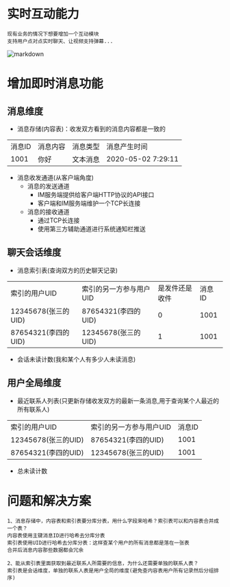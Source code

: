 # 实时互动能力
```
现有业务的情况下想要增加一个互动模块
支持用户点对点实时聊天、让视频支持弹幕...
```
![markdown](https://github.com/youngperson/reading/blob/master/%E5%8D%B3%E6%97%B6%E6%B6%88%E6%81%AF%E6%8A%80%E6%9C%AF%E5%89%96%E6%9E%90%E4%B8%8E%E5%AE%9E%E6%88%98/images/ImFunc.png)


# 增加即时消息功能
## 消息维度
- 消息存储(内容表)：收发双方看到的消息内容都是一致的
<table>
    <tr>
        <td>消息ID</td>
        <td>消息内容</td>
        <td>消息类型</td>
        <td>消息产生时间</td>
    </tr>    
    <tr>
        <td>1001</td>
        <td>你好</td>
        <td>文本消息</td>
        <td>2020-05-02 7:29:11</td>
    </tr>
</table>

- 消息收发通道(从客户端角度)
    - 消息的发送通道
        - IM服务端提供给客户端HTTP协议的API接口
        - 客户端和IM服务端维护一个TCP长连接
    - 消息的接收通道
        - 通过TCP长连接
        - 使用第三方辅助通道进行系统通知栏推送


## 聊天会话维度
- 消息索引表(查询双方的历史聊天记录)
<table>
    <tr>
        <td>索引的用户UID</td>
        <td>索引的另一方参与用户UID</td>
        <td>是发件还是收件</td>
        <td>消息ID</td>
    </tr>
    <tr>
        <td>12345678(张三的UID)</td>
        <td>87654321(李四的UID)</td>
        <td>0</td>
        <td>1001</td>
    </tr>
    <tr>
        <td>87654321(李四的UID)</td>
        <td>12345678(张三的UID)</td>
        <td>1</td>
        <td>1001</td>
    </tr>
</table>

- 会话未读计数(我和某个人有多少人未读消息)

## 用户全局维度
- 最近联系人列表(只更新存储收发双方的最新一条消息,用于查询某个人最近的所有联系人)
<table>
    <tr>
        <td>索引的用户UID</td>
        <td>索引的另一方参与用户UID</td>
        <td>消息ID</td>
    </tr>
    <tr>
        <td>12345678(张三的UID)</td>
        <td>87654321(李四的UID)</td>
        <td>1001</td>
    </tr>
    <tr>
        <td>87654321(李四的UID)</td>
        <td>12345678(张三的UID)</td>
        <td>1001</td>
    </tr>
</table>

- 总未读计数

# 问题和解决方案
```
1、消息存储中，内容表和索引表要分库分表，用什么字段来哈希？索引表可以和内容表合并成一个表？
内容表使用主键消息ID进行哈希去分库分表
索引表使用UID进行哈希去分库分表：这样查某个用户的所有消息都是落在一张表
合并后消息内容那些数据都会冗余

2、能从索引表里面获取到最近联系人所需要的信息，为什么还需要单独的联系人表？
索引表是会话维度，单独的联系人表是用户全局的维度(避免查内容表用户所有记录然后分组排序)
```